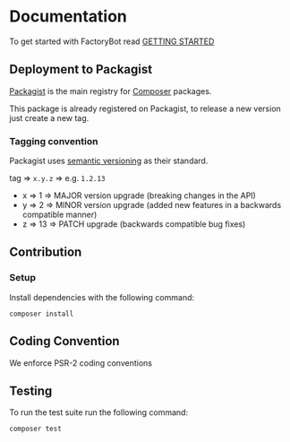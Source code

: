 # Documentation

To get started with FactoryBot read [GETTING STARTED](FactoryBot/README.md)

## Deployment to Packagist

[Packagist](https://packagist.org/) is the main registry for [Composer](https://getcomposer.org/) packages.

This package is already registered on Packagist, to release a new version just create a new tag.

### Tagging convention

Packagist uses [semantic versioning](https://semver.org/) as their standard.

tag => `x.y.z` => e.g. `1.2.13`

- x => 1  => MAJOR version upgrade (breaking changes in the API)
- y => 2  => MINOR version upgrade (added new features in a backwards compatible manner)
- z => 13 => PATCH upgrade         (backwards compatible bug fixes)

## Contribution

### Setup

Install dependencies with the following command:

```
composer install
```

## Coding Convention

We enforce PSR-2 coding conventions

## Testing

To run the test suite run the following command:

```
composer test
```